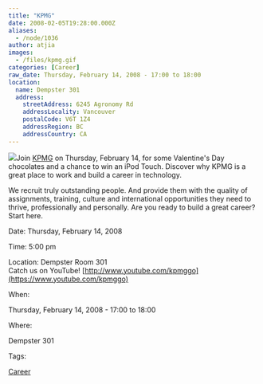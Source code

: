 ```yaml
---
title: "KPMG"
date: 2008-02-05T19:28:00.000Z
aliases:
  - /node/1036
author: atjia
images:
  - /files/kpmg.gif
categories: [Career]
raw_date: Thursday, February 14, 2008 - 17:00 to 18:00
location:
  name: Dempster 301
  address:
    streetAddress: 6245 Agronomy Rd
    addressLocality: Vancouver
    postalCode: V6T 1Z4
    addressRegion: BC
    addressCountry: CA
---
```


![](/files/kpmg.gif)Join [KPMG](http://www.kpmg.ca/en/) on Thursday, February 14, for some Valentine's Day chocolates and a chance to win an iPod Touch. Discover why KPMG is a great place to work and build a career in technology.

We recruit truly outstanding people. And provide them with the quality of assignments, training, culture and international opportunities they need to thrive, professionally and personally. Are you ready to build a great career? Start here.

Date: Thursday, February 14, 2008

Time: 5:00 pm

Location: Dempster Room 301 \
Catch us on YouTube! [http://www.youtube.com/kpmggo](https://www.youtube.com/kpmggo)

When: 

Thursday, February 14, 2008 - 17:00 to 18:00

Where: 

Dempster 301

Tags: 

[Career](/career)

